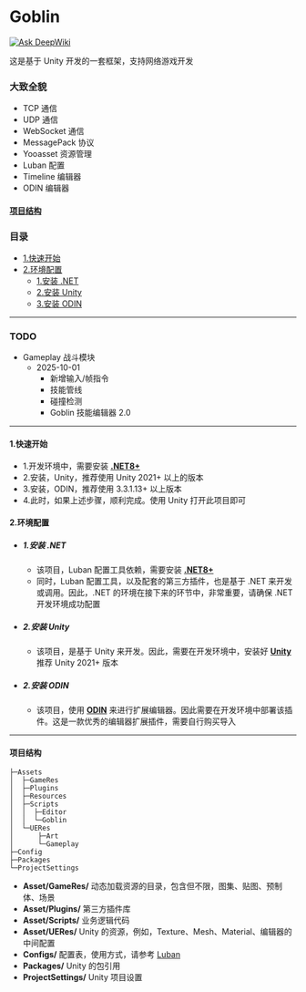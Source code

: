 # Goblin
[![Ask DeepWiki](https://deepwiki.com/badge.svg)](https://deepwiki.com/wantdabo/goblin)

这是基于 Unity 开发的一套框架，支持网络游戏开发
### 大致全貌
- TCP 通信
- UDP 通信
- WebSocket 通信
- MessagePack 协议
- Yooasset 资源管理
- Luban 配置
- Timeline 编辑器
- ODIN 编辑器

#### [项目结构](#projectdire)
### <span id="catalog">目录</span>
- [1.快速开始](#qstart)
- [2.环境配置](#installenv)
  - [1.安装 .NET](#installenv.1)
  - [2.安装 Unity](#installenv.2)
  - [3.安装 ODIN](#installenv.3)

---

### TODO
- Gameplay 战斗模块
  - 2025-10-01
    - 新增输入/帧指令
    - 技能管线
    - 碰撞检测
    - Goblin 技能编辑器 2.0
---

#### <span id="qstart">1.快速开始</span>
- 1.开发环境中，需要安装 [**.NET8+**](#installenv.1)
- 2.安装，Unity，推荐使用 Unity 2021+ 以上的版本
- 3.安装，ODIN，推荐使用 3.3.1.13+ 以上版本
- 4.此时，如果上述步骤，顺利完成。使用 Unity 打开此项目即可
#### <span id="installenv">2.环境配置</span>
- ##### <span id="installenv.1">1.安装 .NET</span>
  - 该项目，Luban 配置工具依赖，需要安装 [**.NET8+**](https://dotnet.microsoft.com/zh-cn/download)
  - 同时，Luban 配置工具，以及配套的第三方插件，也是基于 .NET 来开发或调用。因此，.NET 的环境在接下来的环节中，非常重要，请确保 .NET 开发环境成功配置
- ##### <span id="installenv.2">2.安装 Unity</span>
  - 该项目，是基于 Unity 来开发。因此，需要在开发环境中，安装好 [**Unity**](https://unity.com) 推荐 Unity 2021+ 版本
- ##### <span id="installenv.3">2.安装 ODIN</span>
  - 该项目，使用 [**ODIN**](https://odininspector.com/) 来进行扩展编辑器。因此需要在开发环境中部署该插件。这是一款优秀的编辑器扩展插件，需要自行购买导入

---

#### <span id="projectdire">项目结构</span>
```text
├─Assets
│  ├─GameRes
│  ├─Plugins
│  ├─Resources
│  ├─Scripts
│  │  ├─Editor
│  │  └─Goblin
│  └─UERes
│      ├─Art
│      └─Gameplay
├─Config
├─Packages
└─ProjectSettings
```

- **Asset/GameRes/**  动态加载资源的目录，包含但不限，图集、贴图、预制体、场景
- **Asset/Plugins/**  第三方插件库
- **Asset/Scripts/**  业务逻辑代码
- **Asset/UERes/** Unity 的资源，例如，Texture、Mesh、Material、编辑器的中间配置
- **Configs/** 配置表，使用方式，请参考 [Luban](https://github.com/focus-creative-games/luban)
- **Packages/** Unity 的包引用
- **ProjectSettings/** Unity 项目设置
